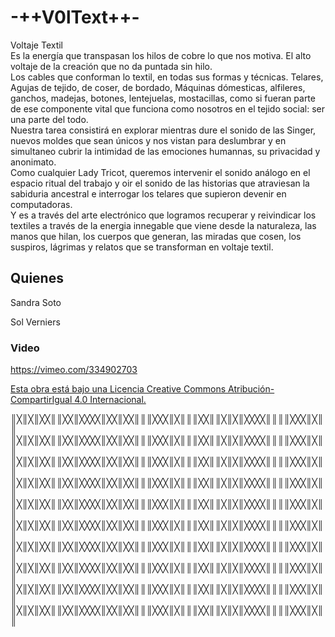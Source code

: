 # -++V0lText++-
Voltaje Textil  
Es la energía que transpasan los hilos de cobre lo que nos motiva. El alto voltaje de la creación que no da puntada sin hilo.  
Los cables que conforman lo textil, en todas sus formas y técnicas. Telares, Agujas de tejido, de coser, de bordado, Máquinas dómesticas, alfileres, ganchos, madejas, botones, lentejuelas, mostacillas, como si fueran parte de ese componente vital que funciona como nosotros en el tejido social: ser una parte del todo.  
Nuestra tarea consistirá en explorar mientras dure el sonido de las Singer, nuevos moldes que sean únicos y nos vistan para deslumbrar y en simultaneo cubrir la intimidad de las emociones humannas, su privacidad y anonimato.   
Como cualquier Lady Tricot, queremos intervenir el sonido análogo en el espacio ritual del trabajo y oir el sonido de las historias que atraviesan la sabiduria ancestral e interrogar los telares que supieron devenir en computadoras.  
Y es a través del arte electrónico que logramos recuperar y reivindicar los textiles a través de la energia innegable que viene desde la naturaleza, las manos que hilan, los cuerpos que generan, las miradas que cosen, los suspiros, lágrimas y relatos que se transforman en voltaje textil.  

## Quienes  
Sandra Soto  

Sol Verniers  

### Video  
https://vimeo.com/334902703  


[Esta obra está bajo una Licencia Creative Commons Atribución-CompartirIgual 4.0 Internacional.](https://creativecommons.org/licenses/by-sa/4.0/)


║╳║╳║╳╳║║╳╳║╳╳╳╳║╳╳║╳╳║║║╳╳╳║╳║║║╳╳║║╳║╳║╳╳╳╳║║║║╳╳╳║╳║║
║╳║╳║╳╳║║╳╳║╳╳╳╳║╳╳║╳╳║║║╳╳╳║╳║║║╳╳║║╳║╳║╳╳╳╳║║║║╳╳╳║╳║║
║╳║╳║╳╳║║╳╳║╳╳╳╳║╳╳║╳╳║║║╳╳╳║╳║║║╳╳║║╳║╳║╳╳╳╳║║║║╳╳╳║╳║║
║╳║╳║╳╳║║╳╳║╳╳╳╳║╳╳║╳╳║║║╳╳╳║╳║║║╳╳║║╳║╳║╳╳╳╳║║║║╳╳╳║╳║║
║╳║╳║╳╳║║╳╳║╳╳╳╳║╳╳║╳╳║║║╳╳╳║╳║║║╳╳║║╳║╳║╳╳╳╳║║║║╳╳╳║╳║║
║╳║╳║╳╳║║╳╳║╳╳╳╳║╳╳║╳╳║║║╳╳╳║╳║║║╳╳║║╳║╳║╳╳╳╳║║║║╳╳╳║╳║║
║╳║╳║╳╳║║╳╳║╳╳╳╳║╳╳║╳╳║║║╳╳╳║╳║║║╳╳║║╳║╳║╳╳╳╳║║║║╳╳╳║╳║║
║╳║╳║╳╳║║╳╳║╳╳╳╳║╳╳║╳╳║║║╳╳╳║╳║║║╳╳║║╳║╳║╳╳╳╳║║║║╳╳╳║╳║║
║╳║╳║╳╳║║╳╳║╳╳╳╳║╳╳║╳╳║║║╳╳╳║╳║║║╳╳║║╳║╳║╳╳╳╳║║║║╳╳╳║╳║║
║╳║╳║╳╳║║╳╳║╳╳╳╳║╳╳║╳╳║║║╳╳╳║╳║║║╳╳║║╳║╳║╳╳╳╳║║║║╳╳╳║╳║║
